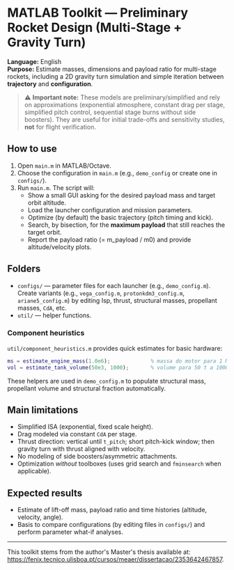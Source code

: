 
# MATLAB Toolkit — Preliminary Rocket Design (Multi-Stage + Gravity Turn)

**Language:** English  
**Purpose:** Estimate masses, dimensions and payload ratio for multi-stage rockets, including a 2D gravity turn simulation and simple iteration between **trajectory** and **configuration**.

> ⚠️ **Important note:** These models are preliminary/simplified and rely on approximations (exponential atmosphere, constant drag per stage, simplified pitch control, sequential stage burns without side boosters). They are useful for initial trade-offs and sensitivity studies, **not** for flight verification.

## How to use
1. Open `main.m` in MATLAB/Octave.
2. Choose the configuration in `main.m` (e.g., `demo_config` or create one in `configs/`).
3. Run `main.m`. The script will:
   - Show a small GUI asking for the desired payload mass and target orbit altitude.
   - Load the launcher configuration and mission parameters.
   - Optimize (by default) the basic trajectory (pitch timing and kick).
   - Search, by bisection, for the **maximum payload** that still reaches the target orbit.
   - Report the payload ratio (= m_payload / m0) and provide altitude/velocity plots.

## Folders
- `configs/` — parameter files for each launcher (e.g., `demo_config.m`).  
  Create variants (e.g., `vega_config.m`, `protonkdm3_config.m`, `ariane5_config.m`) by editing Isp, thrust, structural masses, propellant masses, `CdA`, etc.
- `util/` — helper functions.

### Component heuristics
`util/component_heuristics.m` provides quick estimates for basic hardware:

```matlab
ms = estimate_engine_mass(1.0e6);             % massa do motor para 1 MN
vol = estimate_tank_volume(50e3, 1000);       % volume para 50 t a 1000 kg/m^3
```
These helpers are used in `demo_config.m` to populate structural mass,
propellant volume and structural fraction automatically.

## Main limitations
- Simplified ISA (exponential, fixed scale height).
- Drag modeled via constant `CdA` per stage.
- Thrust direction: vertical until `t_pitch`; short pitch-kick window; then gravity turn with thrust aligned with velocity.
- No modeling of side boosters/asymmetric attachments.
- Optimization *without* toolboxes (uses grid search and `fminsearch` when applicable).

## Expected results
- Estimate of lift-off mass, payload ratio and time histories (altitude, velocity, angle).
- Basis to compare configurations (by editing files in `configs/`) and perform parameter what-if analyses.

---
This toolkit stems from the author's Master's thesis available at: <https://fenix.tecnico.ulisboa.pt/cursos/meaer/dissertacao/2353642467857>.
